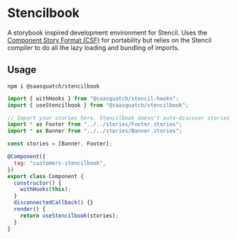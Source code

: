 # Stencilbook

A storybook inspired development environment for Stencil. Uses the [Component Story Format (CSF)](https://storybook.js.org/docs/web-components/api/csf) for portability but relies on the Stencil compiler to do all the lazy loading and bundling of imports.

## Usage

```
npm i @saasquatch/stencilbook
```

```js
import { withHooks } from "@saasquatch/stencil-hooks";
import { useStencilbook } from "@saasquatch/stencilbook";

// Import your stories here. Stencilbook doesn't auto-discover stories
import * as Footer from "../../stories/Footer.stories";
import * as Banner from "../../stories/Banner.stories";

const stories = [Banner, Footer];

@Component({
  tag: "customers-stencilbook",
})
export class Component {
  constructor() {
    withHooks(this);
  }
  disconnectedCallback() {}
  render() {
    return useStencilbook(stories);
  }
}
```
